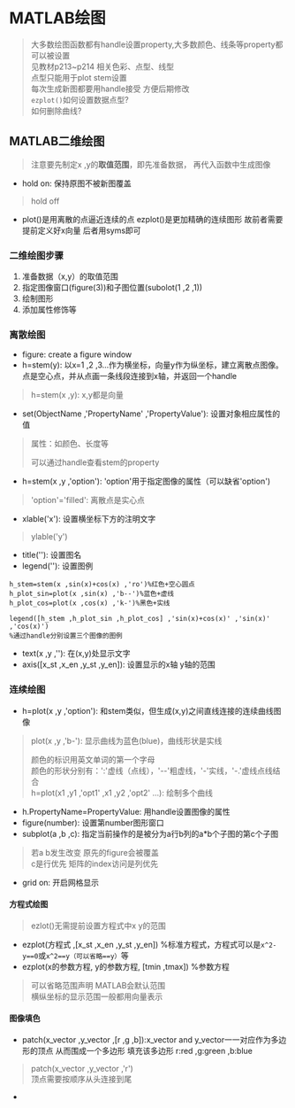 # MATLAB绘图
> 大多数绘图函数都有handle设置property,大多数颜色、线条等property都可以被设置  
> 见教材p213~p214 相关色彩、点型、线型   
> 点型只能用于plot stem设置   
> 每次生成新图都要用handle接受 方便后期修改  
> `ezplot()`如何设置数据点型?  
> 如何删除曲线?  
## MATLAB二维绘图
> 注意要先制定x ,y的**取值范围**，即先准备数据， 再代入函数中生成图像

* hold on: 保持原图不被新图覆盖
> hold off  
* plot()是用离散的点逼近连续的点 ezplot()是更加精确的连续图形 故前者需要提前定义好x向量 后者用syms即可

### 二维绘图步骤
1. 准备数据（x,y）的取值范围
2. 指定图像窗口(figure(3))和子图位置(subolot(1 ,2 ,1))
3. 绘制图形
4. 添加属性修饰等

### 离散绘图
* figure: create a figure window
* h=stem(y): 以x=1 ,2 ,3...作为横坐标，向量y作为纵坐标，建立离散点图像。点是空心点，并从点画一条线段连接到x轴，并返回一个handle
> h=stem(x ,y): x,y都是向量  
* set(ObjectName ,'PropertyName' ,'PropertyValue'): 设置对象相应属性的值
> 属性：如颜色、长度等
> 
> 可以通过handle查看stem的property

* h=stem(x ,y ,'option'): 'option'用于指定图像的属性（可以缺省'option')
> 'option'='filled': 离散点是实心点

* xlable('x'): 设置横坐标下方的注明文字
> ylable('y')
* title(''): 设置图名
* legend(''): 设置图例
```
h_stem=stem(x ,sin(x)+cos(x) ,'ro')%红色+空心圆点
h_plot_sin=plot(x ,sin(x) ,'b--')%蓝色+虚线
h_plot_cos=plot(x ,cos(x) ,'k-')%黑色+实线

legend([h_stem ,h_plot_sin ,h_plot_cos] ,'sin(x)+cos(x)' ,'sin(x)' ,'cos(x)')
%通过handle分别设置三个图像的图例
```
* text(x ,y ,''): 在(x,y)处显示文字
* axis([x\_st ,x\_en ,y\_st ,y\_en]): 设置显示的x轴 y轴的范围

### 连续绘图
* h=plot(x ,y ,'option'): 和stem类似，但生成(x,y)之间直线连接的连续曲线图像 
> plot(x ,y ,'b-'): 显示曲线为蓝色(blue)，曲线形状是实线
> 
> 颜色的标识用英文单词的第一个字母  
> 颜色的形状分别有：':'虚线（点线），'--'粗虚线，'-'实线，'-.'虚线点线结合  
> h=plot(x1 ,y1 ,'opt1' ,x1 ,y2 ,'opt2' ...): 绘制多个曲线  
> 

* h.PropertyName=PropertyValue: 用handle设置图像的属性
* figure(number): 设置第number图形窗口
* subplot(a ,b ,c): 指定当前操作的是被分为a行b列的a*b个子图的第c个子图
> 若a b发生改变 原先的figure会被覆盖  
> c是行优先 矩阵的index访问是列优先

* grid on: 开启网格显示

#### 方程式绘图
> ezlot()无需提前设置方程式中x y的范围 

* ezplot(方程式 ,[x\_st ,x\_en ,y\_st ,y\_en]) %标准方程式，方程式可以是`x^2-y==0`或`x^2==y（可以省略==y）`等
* ezplot(x的参数方程, y的参数方程, [tmin ,tmax]) %参数方程
> 可以省略范围声明 MATLAB会默认范围  
> 横纵坐标的显示范围一般都用向量表示

#### 图像填色
* patch(x\_vector ,y\_vector ,[r ,g ,b]):x\_vector and y\_vector一一对应作为多边形的顶点 从而围成一个多边形 填充该多边形 r:red ,g:green ,b:blue
> patch(x\_vector ,y\_vector ,'r')  
> 顶点需要按顺序从头连接到尾  
* 


